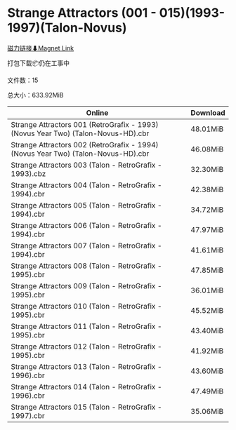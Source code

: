 # Strange Attractors (001 - 015)(1993-1997)(Talon-Novus)

[磁力链接⬇Magnet Link](magnet:?xt=urn:btih:a9598aed396f5ed23f5b026537109e8e0b975d71&dn=Strange%20Attractors%20%28001%20-%20015%29%281993-1997%29%28Talon-Novus%29)

打包下载📦仍在工事中

文件数：15

总大小：633.92MiB

Online | Download
--- | ---
Strange Attractors 001 (RetroGrafix - 1993) (Novus Year Two) (Talon-Novus-HD).cbr | 48.01MiB
Strange Attractors 002 (RetroGrafix - 1994) (Novus Year Two) (Talon-Novus-HD).cbr | 46.08MiB
Strange Attractors 003 (Talon - RetroGrafix - 1993).cbz | 32.30MiB
Strange Attractors 004 (Talon - RetroGrafix - 1994).cbr | 42.38MiB
Strange Attractors 005 (Talon - RetroGrafix - 1994).cbr | 34.72MiB
Strange Attractors 006 (Talon - RetroGrafix - 1994).cbr | 47.97MiB
Strange Attractors 007 (Talon - RetroGrafix - 1994).cbr | 41.61MiB
Strange Attractors 008 (Talon - RetroGrafix - 1995).cbr | 47.85MiB
Strange Attractors 009 (Talon - RetroGrafix - 1995).cbr | 36.01MiB
Strange Attractors 010 (Talon - RetroGrafix - 1995).cbr | 45.52MiB
Strange Attractors 011 (Talon - RetroGrafix - 1995).cbr | 43.40MiB
Strange Attractors 012 (Talon - RetroGrafix - 1995).cbr | 41.92MiB
Strange Attractors 013 (Talon - RetroGrafix - 1996).cbr | 43.60MiB
Strange Attractors 014 (Talon - RetroGrafix - 1996).cbr | 47.49MiB
Strange Attractors 015 (Talon - RetroGrafix - 1997).cbr | 35.06MiB